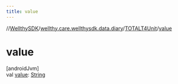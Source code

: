 ```yaml
---
title: value
---
```

//[WellthySDK](../../../index.html)/[wellthy.care.wellthysdk.data.diary](../index.html)/[TOTALT4Unit](index.html)/[value](value.html)



# value



[androidJvm]\
val [value](value.html): [String](https://kotlinlang.org/api/latest/jvm/stdlib/kotlin/-string/index.html)




